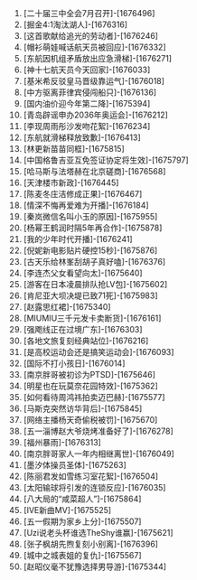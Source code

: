 
1. [二十届三中全会7月召开]-[1676496]
1. [掘金4:1淘汰湖人]-[1676316]
1. [这首歌献给追光的劳动者]-[1676246]
1. [帽衫萌娃喊话航天员被回应]-[1676332]
1. [东航因机组矛盾放出应急滑梯]-[1676271]
1. [神十七航天员今天回家]-[1676033]
1. [基米希反驳皇马晋级靠运气]-[1676018]
1. [中方驱离菲律宾侵闯船只]-[1676136]
1. [国内油价迎今年第二降]-[1675394]
1. [青岛辟谣申办2036年奥运会]-[1676212]
1. [李现周雨彤沙发吻花絮]-[1676234]
1. [东航就滑梯释放致歉]-[1676413]
1. [林更新苗苗同框]-[1675815]
1. [中国格鲁吉亚互免签证协定将生效]-[1675797]
1. [哈马斯与法塔赫在北京磋商]-[1676568]
1. [天津楼市新政]-[1676445]
1. [陈麦冬庄洁修成正果]-[1676467]
1. [情深不悔再爱难为开播]-[1676184]
1. [秦岚微信名叫小玉的原因]-[1675955]
1. [杨幂王鹤润时隔5年再合作]-[1675878]
1. [我的少年时代开播]-[1676241]
1. [倪妮新电影贴片硬控15秒]-[1675876]
1. [古天乐给林峯刮胡子真好嗑]-[1676376]
1. [李连杰父女看望向太]-[1675640]
1. [游客在日本凌晨排队抢LV包]-[1675602]
1. [肯尼亚大坝决堤已致71死]-[1675983]
1. [赵露思红裙]-[1675340]
1. [MIUMIU三千元发卡卖断货]-[1676161]
1. [强飑线正在过境广东]-[1676303]
1. [各地文旅复刻经典站位]-[1676216]
1. [是高校运动会还是搞笑运动会]-[1676093]
1. [国际不打小孩日]-[1676014]
1. [南京胖哥被初诊为PTSD]-[1675646]
1. [明星也在玩莫奈花园特效]-[1675362]
1. [如何看待周鸿祎拍卖迈巴赫]-[1675577]
1. [马斯克突然访华背后]-[1675845]
1. [网络主播杨天奇偷税被罚]-[1675670]
1. [五一淄博赵大爷烧烤准备好了]-[1676278]
1. [福州暴雨]-[1676313]
1. [南京胖哥家人一年内相继离世]-[1676049]
1. [墨汐体操员圣体]-[1675263]
1. [陈丽君发如雪练习室花絮]-[1676504]
1. [太阳输球将引发的连锁反应]-[1676035]
1. [八大局的“咸菜超人”]-[1675864]
1. [IVE新曲MV]-[1675525]
1. [五一假期为家乡上分]-[1675507]
1. [Uzi说老头杯谁选TheShy谁赢]-[1675621]
1. [张子枫胡先煦复刻小别离]-[1676396]
1. [城中之城表姐的复仇]-[1675567]
1. [赵昭仪毫不犹豫选择男导游]-[1675344]
